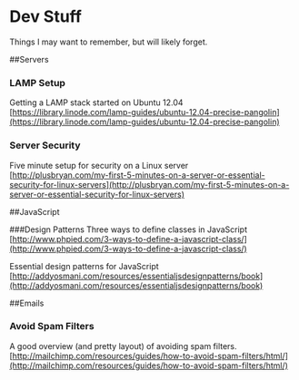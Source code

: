 Dev Stuff
=========

Things I may want to remember, but will likely forget.


##Servers

### LAMP Setup
Getting a LAMP stack started on Ubuntu 12.04  
[https://library.linode.com/lamp-guides/ubuntu-12.04-precise-pangolin](https://library.linode.com/lamp-guides/ubuntu-12.04-precise-pangolin)

### Server Security
Five minute setup for security on a Linux server  
[http://plusbryan.com/my-first-5-minutes-on-a-server-or-essential-security-for-linux-servers](http://plusbryan.com/my-first-5-minutes-on-a-server-or-essential-security-for-linux-servers)


##JavaScript

###Design Patterns
Three ways to define classes in JavaScript
[http://www.phpied.com/3-ways-to-define-a-javascript-class/](http://www.phpied.com/3-ways-to-define-a-javascript-class/)

Essential design patterns for JavaScript
[http://addyosmani.com/resources/essentialjsdesignpatterns/book](http://addyosmani.com/resources/essentialjsdesignpatterns/book)

##Emails

### Avoid Spam Filters
A good overview (and pretty layout) of avoiding spam filters.  
[http://mailchimp.com/resources/guides/how-to-avoid-spam-filters/html/](http://mailchimp.com/resources/guides/how-to-avoid-spam-filters/html/)
